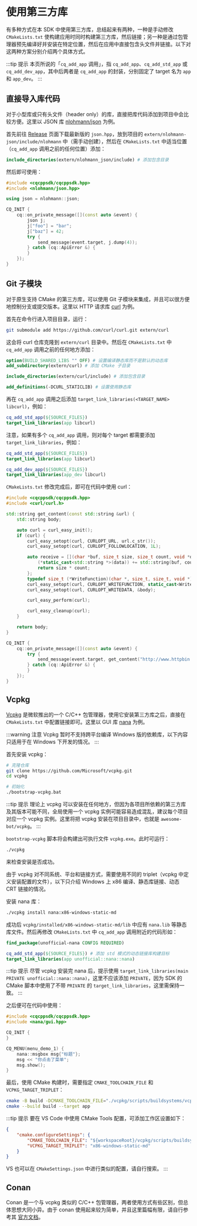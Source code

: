 # 使用第三方库

有多种方式在本 SDK 中使用第三方库，总结起来有两种，一种是手动修改 `CMakeLists.txt` 使构建应用时同时构建第三方库，然后链接；另一种是通过包管理器预先编译好并安装在特定位置，然后在应用中直接包含头文件并链接。以下对这两种方案分别介绍两个具体方式。

:::tip 提示
本页所说的「`cq_add_app` 调用」，指 `cq_add_app`、`cq_add_std_app` 或 `cq_add_dev_app`，其中后两者是 `cq_add_app` 的封装，分别固定了 target 名为 `app` 和 `app_dev`。
:::

## 直接导入库代码

对于小型库或只有头文件（header only）的库，直接把库代码添加到项目中会比较方便。这里以 JSON 库 [nlohmann/json](https://github.com/nlohmann/json) 为例。

首先前往 [Release](https://github.com/nlohmann/json/releases) 页面下载最新版的 `json.hpp`，放到项目的 `extern/nlohmann-json/include/nlohmann` 中（需手动创建），然后在 `CMakeLists.txt` 中适当位置（`cq_add_app` 调用之前的任何位置）添加：

```cmake
include_directories(extern/nlohmann_json/include) # 添加包含目录
```

然后即可使用：

```cpp
#include <cqcppsdk/cqcppsdk.hpp>
#include <nlohmann/json.hpp>

using json = nlohmann::json;

CQ_INIT {
    cq::on_private_message([](const auto &event) {
        json j;
        j["foo"] = "bar";
        j["baz"] = 42;
        try {
            send_message(event.target, j.dump(4));
        } catch (cq::ApiError &) {
        }
    });
}
```

## Git 子模块

对于原生支持 CMake 的第三方库，可以使用 Git 子模块来集成，并且可以很方便地控制分支或提交版本。这里以 HTTP 请求库 [curl](https://github.com/curl/curl) 为例。

首先在命令行进入项目目录，运行：

```bash
git submodule add https://github.com/curl/curl.git extern/curl
```

这会将 curl 仓库克隆到 `extern/curl` 目录中。然后在 `CMakeLists.txt` 中 `cq_add_app` 调用之前的任何地方添加：

```cmake
option(BUILD_SHARED_LIBS "" OFF) # 设置编译静态库而不是默认的动态库
add_subdirectory(extern/curl) # 添加 CMake 子目录

include_directories(extern/curl/include) # 添加包含目录

add_definitions(-DCURL_STATICLIB) # 设置使用静态库
```

再在 `cq_add_app` 调用之后添加 `target_link_libraries(<TARGET_NAME> libcurl)`，例如：

```cmake
cq_add_std_app(${SOURCE_FILES})
target_link_libraries(app libcurl)
```

注意，如果有多个 `cq_add_app` 调用，则对每个 target 都需要添加 `target_link_libraries`，例如：

```cmake
cq_add_std_app(${SOURCE_FILES})
target_link_libraries(app libcurl)

cq_add_dev_app(${SOURCE_FILES})
target_link_libraries(app_dev libcurl)
```

`CMakeLists.txt` 修改完成后，即可在代码中使用 curl：

```cpp
#include <cqcppsdk/cqcppsdk.hpp>
#include <curl/curl.h>

std::string get_content(const std::string &url) {
    std::string body;

    auto curl = curl_easy_init();
    if (curl) {
        curl_easy_setopt(curl, CURLOPT_URL, url.c_str());
        curl_easy_setopt(curl, CURLOPT_FOLLOWLOCATION, 1L);

        auto receive = [](char *buf, size_t size, size_t count, void *data) {
            (*static_cast<std::string *>(data)) += std::string(buf, count);
            return size * count;
        };
        typedef size_t (*WriteFunction)(char *, size_t, size_t, void *);
        curl_easy_setopt(curl, CURLOPT_WRITEFUNCTION, static_cast<WriteFunction>(receive));
        curl_easy_setopt(curl, CURLOPT_WRITEDATA, &body);

        curl_easy_perform(curl);

        curl_easy_cleanup(curl);
    }

    return body;
}

CQ_INIT {
    cq::on_private_message([](const auto &event) {
        try {
            send_message(event.target, get_content("http://www.httpbin.org/get"));
        } catch (cq::ApiError &) {
        }
    });
}
```

## Vcpkg

[Vcpkg](https://github.com/microsoft/vcpkg) 是微软推出的一个 C/C++ 包管理器，使用它安装第三方库之后，直接在 `CMakeLists.txt` 中配置链接即可。这里以 GUI 库 [nana](https://github.com/cnjinhao/nana) 为例。

:::warning 注意
Vcpkg 暂时不支持跨平台编译 Windows 版的依赖库，以下内容只适用于在 Windows 下开发的情况。
:::

首先安装 vcpkg：

```bash
# 克隆仓库
git clone https://github.com/Microsoft/vcpkg.git
cd vcpkg

# 初始化
./bootstrap-vcpkg.bat
```

:::tip 提示
理论上 vcpkg 可以安装在任何地方，但因为各项目所依赖的第三方库及其版本可能不同，全局使用一个 vcpkg 实例可能容易造成混乱，建议每个项目对应一个 vcpkg 实例。这里将把 vcpkg 安装在项目目录中，也就是 `awesome-bot/vcpkg`。
:::

`bootstrap-vcpkg` 脚本将会构建出可执行文件 `vcpkg.exe`。此时可运行：

```bash
./vcpkg
```

来检查安装是否成功。

由于 vcpkg 对不同系统、平台和链接方式，需要使用不同的 triplet（vcpkg 中定义安装配置的文件），以下只介绍 Windows 上 x86 编译、静态库链接、动态 CRT 链接的情况。

安装 nana 库：

```bash
./vcpkg install nana:x86-windows-static-md
```

成功后 `vcpkg/installed/x86-windows-static-md/lib` 中应有 `nana.lib` 等静态库文件。然后再修改 `CMakeLists.txt` 中 `cq_add_app` 调用附近的代码形如：

```cmake
find_package(unofficial-nana CONFIG REQUIRED)

cq_add_std_app(${SOURCE_FILES}) # 添加 std 模式的动态链接库构建目标
target_link_libraries(app unofficial::nana::nana)
```

:::tip 提示
尽管 vcpkg 安装完 nana 后，提示使用 `target_link_libraries(main PRIVATE unofficial::nana::nana)`，这里不应该添加 `PRIVATE`，因为 SDK 的 CMake 脚本中使用了不带 `PRIVATE` 的 `target_link_libraries`，这里需保持一致。
:::

之后便可在代码中使用：

```cpp
#include <cqcppsdk/cqcppsdk.hpp>
#include <nana/gui.hpp>

CQ_INIT {
}

CQ_MENU(menu_demo_1) {
    nana::msgbox msg{"标题"};
    msg << "你点击了菜单";
    msg.show();
}
```

最后，使用 CMake 构建时，需要指定 `CMAKE_TOOLCHAIN_FILE` 和 `VCPKG_TARGET_TRIPLET`：

```bash
cmake -B build -DCMAKE_TOOLCHAIN_FILE="./vcpkg/scripts/buildsystems/vcpkg.cmake" -DVCPKG_TARGET_TRIPLET="x86-windows-static-md" -A Win32
cmake --build build --target app
```

:::tip 提示
要在 VS Code 中使用 CMake Tools 配置，可添加工作区设置如下：

```json
{
    "cmake.configureSettings": {
        "CMAKE_TOOLCHAIN_FILE": "${workspaceRoot}/vcpkg/scripts/buildsystems/vcpkg.cmake",
        "VCPKG_TARGET_TRIPLET": "x86-windows-static-md"
    }
}
```

VS 也可以在 `CMakeSettings.json` 中进行类似的配置，请自行搜索。
:::

## Conan

Conan 是一个与 vcpkg 类似的 C/C++ 包管理器，两者使用方式有些区别，但总体思想大同小异。由于 conan 使用起来较为简单，并且这里篇幅有限，请自行参考其 [官方文档](https://docs.conan.io/en/latest/)。
